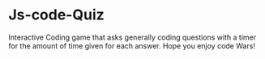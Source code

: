 # Js-code-Quiz
Interactive Coding game that asks generally coding questions with a timer for the amount of time given for each answer. Hope you enjoy code Wars!